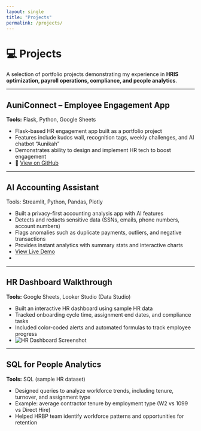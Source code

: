 ```yaml
---
layout: single
title: "Projects"
permalink: /projects/
---
```


# 💻 Projects  

A selection of portfolio projects demonstrating my experience in **HRIS optimization, payroll operations, compliance, and people analytics**.  

---

## AuniConnect – Employee Engagement App  
**Tools:** Flask, Python, Google Sheets  
- Flask-based HR engagement app built as a portfolio project  
- Features include kudos wall, recognition tags, weekly challenges, and AI chatbot “Aunikah”  
- Demonstrates ability to design and implement HR tech to boost engagement  
- 🔗 [View on GitHub](https://github.com/yourrepo/auniconnect)  

---

## AI Accounting Assistant

Tools: Streamlit, Python, Pandas, Plotly

  * Built a privacy-first accounting analysis app with AI features
  * Detects and redacts sensitive data (SSNs, emails, phone numbers, account numbers)
  * Flags anomalies such as duplicate payments, outliers, and negative transactions
  * Provides instant analytics with summary stats and interactive charts
  * [View Live Demo](https://ai-accounting-assistant-9sa7dkfi2llxvt8ng4shm7.streamlit.app/)
  * 
---

## HR Dashboard Walkthrough  
**Tools:** Google Sheets, Looker Studio (Data Studio)  
- Built an interactive HR dashboard using sample HR data  
- Tracked onboarding cycle time, assignment end dates, and compliance tasks  
- Included color-coded alerts and automated formulas to track employee progress  
- ![HR Dashboard Screenshot](../assets/dashboard-sample.png)  

---

## SQL for People Analytics  
**Tools:** SQL (sample HR dataset)  
- Designed queries to analyze workforce trends, including tenure, turnover, and assignment type  
- Example: average contractor tenure by employment type (W2 vs 1099 vs Direct Hire)  
- Helped HRBP team identify workforce patterns and opportunities for retention  
